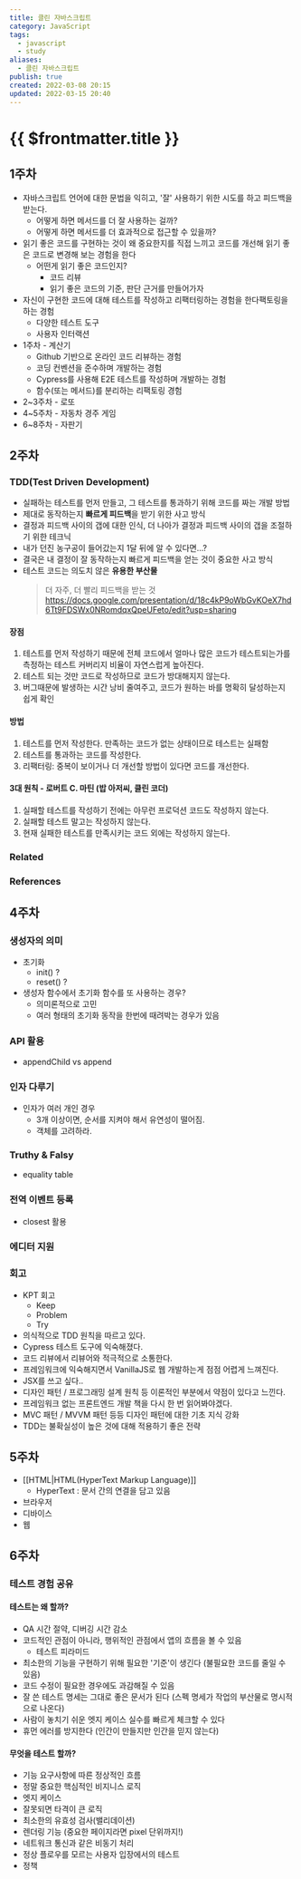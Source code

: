 ```yaml
---
title: 클린 자바스크립트
category: JavaScript
tags:
  - javascript
  - study
aliases:
  - 클린 자바스크립트
publish: true
created: 2022-03-08 20:15
updated: 2022-03-15 20:40
---
```


# {{ $frontmatter.title }}

## 1주차

- 자바스크립트 언어에 대한 문법을 익히고, '잘' 사용하기 위한 시도를 하고 피드백을 받는다.
  - 어떻게 하면 메서드를 더 잘 사용하는 걸까?
  - 어떻게 하면 메서드를 더 효과적으로 접근할 수 있을까?
- 읽기 좋은 코드를 구현하는 것이 왜 중요한지를 직접 느끼고 코드를 개선해 읽기 좋은 코드로 변경해 보는 경험을 한다
  - 어떤게 읽기 좋은 코드인지?
    - 코드 리뷰
    - 읽기 좋은 코드의 기준, 판단 근거를 만들어가자
- 자신이 구현한 코드에 대해 테스트를 작성하고 리팩터링하는 경험을 한다팩토링을 하는 경험
  - 다양한 테스트 도구
  - 사용자 인터랙션
- 1주차 - 계산기
  - Github 기반으로 온라인 코드 리뷰하는 경험
  - 코딩 컨벤션을 준수하며 개발하는 경험
  - Cypress를 사용해 E2E 테스트를 작성하며 개발하는 경험
  - 함수(또는 메서드)를 분리하는 리팩토링 경험
- 2~3주차 - 로또
- 4~5주차 - 자동차 경주 게임
- 6~8주차 - 자판기

## 2주차

### TDD(Test Driven Development)

- 실패하는 테스트를 먼저 만들고, 그 테스트를 통과하기 위해 코드를 짜는 개발 방법
- 제대로 동작하는지 **빠르게 피드백**을 받기 위한 사고 방식
- 결정과 피드백 사이의 갭에 대한 인식, 더 나아가 결정과 피드백 사이의 갭을 조절하기 위한 테크닉
- 내가 던진 농구공이 들어갔는지 1달 뒤에 알 수 있다면...?
- 결국은 내 결정이 잘 동작하는지 빠르게 피드백을 얻는 것이 중요한 사고 방식
- 테스트 코드는 의도치 않은 **유용한 부산물**
  > 더 자주, 더 빨리 피드백을 받는 것
  > <https://docs.google.com/presentation/d/18c4kP9oWbGvKOeX7hd6Tt9FDSWx0NRomdqxQpeUFeto/edit?usp=sharing>

#### 장점

1. 테스트를 먼저 작성하기 때문에 전체 코드에서 얼마나 많은 코드가 테스트되는가를 측정하는 테스트 커버리지 비율이 자연스럽게 높아진다.
2. 테스트 되는 것만 코드로 작성하므로 코드가 방대해지지 않는다.
3. 버그때문에 발생하는 시간 낭비 줄여주고, 코드가 원하는 바를 명확히 달성하는지 쉽게 확인

#### 방법

1. 테스트를 먼저 작성한다. 만족하는 코드가 없는 상태이므로 테스트는 실패함
2. 테스트를 통과하는 코드를 작성한다.
3. 리팩터링: 중복이 보이거나 더 개선할 방법이 있다면 코드를 개선한다.

#### 3대 원칙 - 로버트 C. 마틴 (밥 아저씨, 클린 코더)

1. 실패할 테스트를 작성하기 전에는 아무런 프로덕션 코드도 작성하지 않는다.
2. 실패할 테스트 말고는 작성하지 않는다.
3. 현재 실패한 테스트를 만족시키는 코드 외에는 작성하지 않는다.

### Related

### References

## 4주차

### 생성자의 의미

- 초기화
  - init() ?
  - reset() ?
- 생성자 함수에서 초기화 함수를 또 사용하는 경우?
  - 의미론적으로 고민
  - 여러 형태의 초기화 동작을 한번에 때려박는 경우가 있음

### API 활용

- appendChild vs append

### 인자 다루기

- 인자가 여러 개인 경우
  - 3개 이상이면, 순서를 지켜야 해서 유연성이 떨어짐.
  - 객체를 고려하라.

### Truthy & Falsy

- equality table

### 전역 이벤트 등록

- closest 활용

### 에디터 지원

### 회고

- KPT 회고
  - Keep
  - Problem
  - Try
- 의식적으로 TDD 원칙을 따르고 있다.
- Cypress 테스트 도구에 익숙해졌다.
- 코드 리뷰에서 리뷰어와 적극적으로 소통한다.
- 프레임워크에 익숙해지면서 VanillaJS로 웹 개발하는게 점점 어렵게 느껴진다.
- JSX를 쓰고 싶다..
- 디자인 패턴 / 프로그래밍 설계 원칙 등 이론적인 부분에서 약점이 있다고 느낀다.
- 프레임워크 없는 프론트엔드 개발 책을 다시 한 번 읽어봐야겠다.
- MVC 패턴 / MVVM 패턴 등등 디자인 패턴에 대한 기초 지식 강화
- TDD는 불확실성이 높은 것에 대해 적용하기 좋은 전략

## 5주차

- [[HTML|HTML(HyperText Markup Language)]]
  - HyperText : 문서 간의 연결을 담고 있음
- 브라우저
- 디바이스
- 웹

## 6주차

### 테스트 경험 공유

#### 테스트는 왜 할까?

- QA 시간 절약, 디버깅 시간 감소
- 코드적인 관점이 아니라, 행위적인 관점에서 앱의 흐름을 볼 수 있음
  - 테스트 피라미드
- 최소한의 기능을 구현하기 위해 필요한 '기준'이 생긴다 (불필요한 코드를 줄일 수 있음)
- 코드 수정이 필요한 경우에도 과감해질 수 있음
- 잘 쓴 테스트 명세는 그대로 좋은 문서가 된다 (스펙 명세가 작업의 부산물로 명시적으로 나온다)
- 사람이 놓치기 쉬운 엣지 케이스 실수를 빠르게 체크할 수 있다
- 휴먼 에러를 방지한다 (인간이 만들지만 인간을 믿지 않는다)

#### 무엇을 테스트 할까?

- 기능 요구사항에 따른 정상적인 흐름
- 정말 중요한 핵심적인 비지니스 로직
- 엣지 케이스
- 잘못되면 타격이 큰 로직
- 최소한의 유효성 검사(밸리데이션)
- 렌더링 기능 (중요한 페이지라면 pixel 단위까지!)
- 네트워크 통신과 같은 비동기 처리
- 정상 플로우를 모르는 사용자 입장에서의 테스트
- 정책
